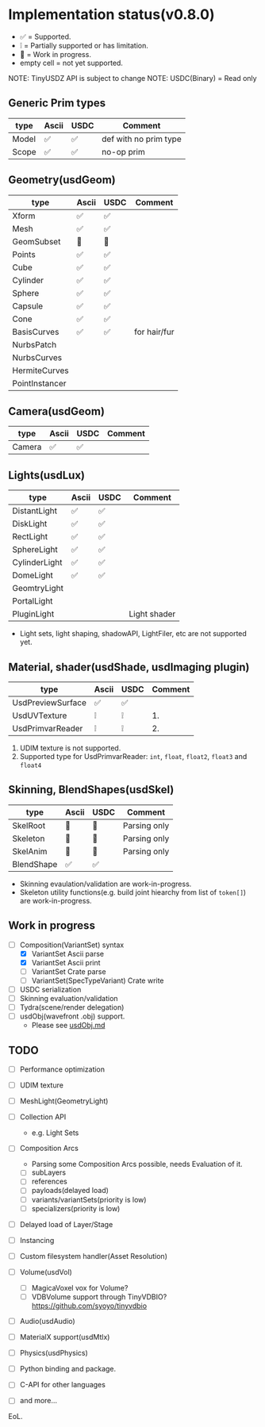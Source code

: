 # Implementation status(v0.8.0)

* ✅ = Supported.
* ❕ = Partially supported or has limitation.
* 🚧 = Work in progress.
* empty cell = not yet supported.

NOTE: TinyUSDZ API is subject to change
NOTE: USDC(Binary) = Read only

## Generic Prim types

| type        | Ascii | USDC | Comment               |
| ----------- | ----- | ---- | --------------------- |
| Model       | ✅    | ✅   | def with no prim type |
| Scope       | ✅    | ✅   | no-op prim            |

## Geometry(usdGeom)

| type           | Ascii | USDC | Comment      |
| -----------    | ----- | ---- | -------      |
| Xform          | ✅    | ✅   |              |
| Mesh           | ✅    | ✅   |              |
| GeomSubset     | 🚧    | 🚧   |              |
| Points         | ✅    | ✅   |              |
| Cube           | ✅    | ✅   |              |
| Cylinder       | ✅    | ✅   |              |
| Sphere         | ✅    | ✅   |              |
| Capsule        | ✅    | ✅   |              |
| Cone           | ✅    | ✅   |              |
| BasisCurves    | ✅    | ✅   | for hair/fur |
| NurbsPatch     |       |      |              |
| NurbsCurves    |       |      |              |
| HermiteCurves  |       |      |              |
| PointInstancer |       |      |              |

## Camera(usdGeom)

| type        | Ascii | USDC | Comment |
| ----------- | ----- | ---- | ------- |
| Camera      | ✅    | ✅   |         |

## Lights(usdLux)

| type          | Ascii | USDC | Comment      |
| -----------   | ----- | ---- | -------      |
| DistantLight  | ✅    | ✅   |              |
| DiskLight     | ✅    | ✅   |              |
| RectLight     | ✅    | ✅   |              |
| SphereLight   | ✅    | ✅   |              |
| CylinderLight | ✅    | ✅   |              |
| DomeLight     | ✅    | ✅   |              |
| GeomtryLight  |       |      |              |
| PortalLight   |       |      |              |
| PluginLight   |       |      | Light shader |


* Light sets, light shaping, shadowAPI, LightFiler, etc are not supported yet.

## Material, shader(usdShade, usdImaging plugin)

| type              | Ascii | USDC | Comment |
| -----------       | ----- | ---- | ------- |
| UsdPreviewSurface | ✅    | ✅   |         |
| UsdUVTexture      | ❕    | ❕   | 1.      |
| UsdPrimvarReader  | ❕    | ❕   | 2.      |


1. UDIM texture is not supported.
2. Supported type for UsdPrimvarReader: `int`, `float`, `float2`, `float3` and `float4`

## Skinning, BlendShapes(usdSkel)

| type        | Ascii | USDC | Comment      |
| ----------- | ----- | ---- | -------      |
| SkelRoot    | 🚧    | 🚧   | Parsing only |
| Skeleton    | 🚧    | 🚧   | Parsing only |
| SkelAnim    | 🚧    | 🚧   | Parsing only |
| BlendShape  | ✅    | ✅   |              |

* Skinning evaulation/validation are work-in-progress.
* Skeleton utility functions(e.g. build joint hiearchy from list of `token[]`) are work-in-progress.

## Work in progress

* [ ] Composition(VariantSet) syntax
  * [x] VariantSet Ascii parse
  * [x] VariantSet Ascii print
  * [ ] VariantSet Crate parse
  * [ ] VariantSet(SpecTypeVariant) Crate write
* [ ] USDC serialization
* [ ] Skinning evaluation/validation
* [ ] Tydra(scene/render delegation)
* [ ] usdObj(wavefront .obj) support.
  * Please see [usdObj.md](usdObj.md)

## TODO

* [ ] Performance optimization
* [ ] UDIM texture
* [ ] MeshLight(GeometryLight)
* [ ] Collection API
  * e.g. Light Sets
* [ ] Composition Arcs
  * Parsing some Composition Arcs possible, needs Evaluation of it.
  * [ ] subLayers
  * [ ] references
  * [ ] payloads(delayed load)
  * [ ] variants/variantSets(priority is low)
  * [ ] specializers(priority is low)
* [ ] Delayed load of Layer/Stage
* [ ] Instancing
* [ ] Custom filesystem handler(Asset Resolution)
* [ ] Volume(usdVol)
  * [ ] MagicaVoxel vox for Volume?
  * [ ] VDBVolume support through TinyVDBIO? https://github.com/syoyo/tinyvdbio
* [ ] Audio(usdAudio)
* [ ] MaterialX support(usdMtlx)
* [ ] Physics(usdPhysics)
* [ ] Python binding and package.
* [ ] C-API for other languages
* [ ] and more...


EoL.
